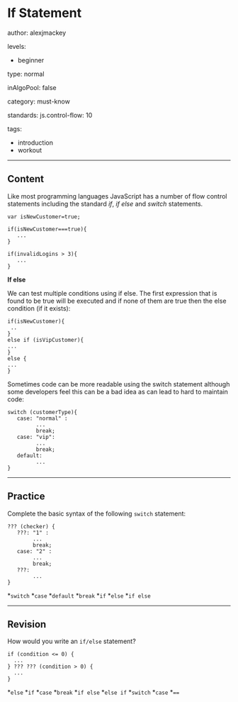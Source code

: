 # If Statement
author: alexjmackey

levels:

  - beginner

type: normal

inAlgoPool: false

category: must-know

standards:
  js.control-flow: 10

tags:
  - introduction
  - workout

---
## Content

Like most programming languages JavaScript has a number of flow control statements including the standard *if*, *if else* and *switch* statements.

```
var isNewCustomer=true;

if(isNewCustomer===true){
   ...
}

if(invalidLogins > 3){
   ...
}

```
**If else**

We can test multiple conditions using if else. The first expression that is found to be true will be executed and if none of them are true then the else condition (if it exists):

```
if(isNewCustomer){
 ..
}
else if (isVipCustomer){
...
}
else {
...
}
```
Sometimes code can be more readable using the switch statement although some developers feel this can be a bad idea as can lead to hard to maintain code:

```
switch (customerType){
   case: "normal" :
         ...
         break;
   case: "vip":
         ...
         break;
   default:
         ...
}
```

---
## Practice

Complete the basic syntax of the following `switch` statement:
```
??? (checker) {
   ???: "1" :
        ...
        break;
   case: "2" :
        ...
        break;
   ???:
        ...
}

```

*`switch`
*`case`
*`default`
*`break`
*`if`
*`else`
*`if else`

---
## Revision

How would you write an `if/else` statement?
```
if (condition <= 0) {
  ...
} ??? ??? (condition > 0) {
  ...
}

```
*`else`
*`if`
*`case`
*`break`
*`if else`
*`else if`
*`switch`
*`case`
*`==`
